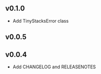 v0.1.0
---
- Add TinyStacksError class
 
v0.0.5
---

 
v0.0.4
---
- Add CHANGELOG and RELEASENOTES
 
